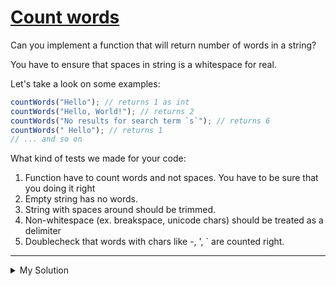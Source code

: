 # [Count words](https://www.codewars.com/kata/570cc83df616a85944001315)

Can you implement a function that will return number of words in a string?

You have to ensure that spaces in string is a whitespace for real.

Let's take a look on some examples:

```js
countWords("Hello"); // returns 1 as int
countWords("Hello, World!"); // returns 2
countWords("No results for search term `s`"); // returns 6
countWords(" Hello"); // returns 1
// ... and so on
```

What kind of tests we made for your code:

1. Function have to count words and not spaces. You have to be sure that you doing it right
2. Empty string has no words.
3. String with spaces around should be trimmed.
4. Non-whitespace (ex. breakspace, unicode chars) should be treated as a delimiter
5. Doublecheck that words with chars like -, ', ` are counted right.

---

<details><summary>My Solution</summary>

```js
// Counts the number of words in a given string.
// Words are delimited by whitespace characters.
// Leading and trailing whitespaces are trimmed before counting.
// Empty string has no words.
function countWords(str) {
  return str
    .trim() // Trim leading and trailing whitespaces
    .split(/\s+/) // Split the string into an array of words using whitespace as delimiter
    .filter((word) => word !== "").length; // Filter out empty strings and return the number of words
}
```

</details>
